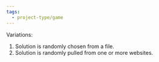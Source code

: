 ```yaml
---
tags:
  - project-type/game
---
```


Variations:
1. Solution is randomly chosen from a file.
2. Solution is randomly pulled from one or more websites.